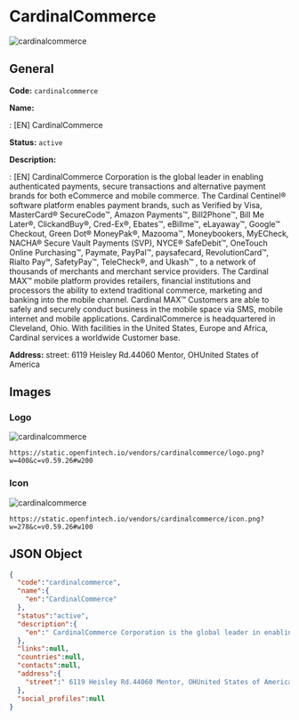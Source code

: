 
# CardinalCommerce 
![cardinalcommerce](https://static.openfintech.io/vendors/cardinalcommerce/logo.png?w=400&c=v0.59.26#w200)  

## General 
 
**Code:** `cardinalcommerce` 
 
**Name:** 
 
:	[EN] CardinalCommerce 
 
**Status:** `active` 
 
**Description:** 
 
: [EN]  CardinalCommerce Corporation is the global leader in enabling authenticated payments, secure transactions and alternative payment brands for both eCommerce and mobile commerce. The Cardinal Centinel® software platform enables payment brands, such as Verified by Visa, MasterCard® SecureCode™, Amazon Payments™, Bill2Phone™, Bill Me Later®, ClickandBuy®, Cred-Ex®, Ebates™, eBillme™, eLayaway™, Google™ Checkout, Green Dot® MoneyPak®, Mazooma™, Moneybookers, MyECheck, NACHA® Secure Vault Payments (SVP), NYCE® SafeDebit™, OneTouch Online Purchasing™, Paymate, PayPal™, paysafecard, RevolutionCard™, Rialto Pay℠, SafetyPay™, TeleCheck®, and Ukash™ , to a network of thousands of merchants and merchant service providers. The Cardinal MAX™ mobile platform provides retailers, financial institutions and processors the ability to extend traditional commerce, marketing and banking into the mobile channel. Cardinal MAX™ Customers are able to safely and securely conduct business in the mobile space via SMS, mobile internet and mobile applications. CardinalCommerce is headquartered in Cleveland, Ohio. With facilities in the United States, Europe and Africa, Cardinal services a worldwide Customer base.  
 
**Address:** 
street:  6119 Heisley Rd.44060 Mentor, OHUnited States of America  

## Images 

### Logo 
 
![cardinalcommerce](https://static.openfintech.io/vendors/cardinalcommerce/logo.png?w=400&c=v0.59.26#w200)  

```
https://static.openfintech.io/vendors/cardinalcommerce/logo.png?w=400&c=v0.59.26#w200
```  

### Icon 
 
![cardinalcommerce](https://static.openfintech.io/vendors/cardinalcommerce/icon.png?w=278&c=v0.59.26#w100)  

```
https://static.openfintech.io/vendors/cardinalcommerce/icon.png?w=278&c=v0.59.26#w100
```  

## JSON Object 

```json
{
  "code":"cardinalcommerce",
  "name":{
    "en":"CardinalCommerce"
  },
  "status":"active",
  "description":{
    "en":" CardinalCommerce Corporation is the global leader in enabling authenticated payments, secure transactions and alternative payment brands for both eCommerce and mobile commerce. The Cardinal Centinel\u00ae software platform enables payment brands, such as Verified by Visa, MasterCard\u00ae SecureCode\u2122, Amazon Payments\u2122, Bill2Phone\u2122, Bill Me Later\u00ae, ClickandBuy\u00ae, Cred-Ex\u00ae, Ebates\u2122, eBillme\u2122, eLayaway\u2122, Google\u2122 Checkout, Green Dot\u00ae MoneyPak\u00ae, Mazooma\u2122, Moneybookers, MyECheck, NACHA\u00ae Secure Vault Payments (SVP), NYCE\u00ae SafeDebit\u2122, OneTouch Online Purchasing\u2122, Paymate, PayPal\u2122, paysafecard, RevolutionCard\u2122, Rialto Pay\u2120, SafetyPay\u2122, TeleCheck\u00ae, and Ukash\u2122 , to a network of thousands of merchants and merchant service providers. The Cardinal MAX\u2122 mobile platform provides retailers, financial institutions and processors the ability to extend traditional commerce, marketing and banking into the mobile channel. Cardinal MAX\u2122 Customers are able to safely and securely conduct business in the mobile space via SMS, mobile internet and mobile applications. CardinalCommerce is headquartered in Cleveland, Ohio. With facilities in the United States, Europe and Africa, Cardinal services a worldwide Customer base. "
  },
  "links":null,
  "countries":null,
  "contacts":null,
  "address":{
    "street":" 6119 Heisley Rd.44060 Mentor, OHUnited States of America "
  },
  "social_profiles":null
}
```  

